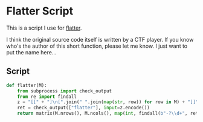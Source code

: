 # Flatter Script

This is a script I use for [flatter](https://github.com/keeganryan/flatter).

I think the original source code itself is written by a CTF player. If you know who's the author of this short function, please let me know. I just want to put the name here...

## Script

```py
def flatter(M):
    from subprocess import check_output
    from re import findall
    z = "[[" + "]\n[".join(" ".join(map(str, row)) for row in M) + "]]"
    ret = check_output(["flatter"], input=z.encode())
    return matrix(M.nrows(), M.ncols(), map(int, findall(b"-?\\d+", ret)))
```